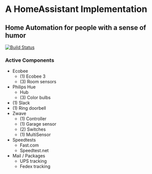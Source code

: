 # A HomeAssistant Implementation
## Home Automation for people with a sense of humor
[![Build Status](https://travis-ci.org/jxc/homeassistant.svg?branch=master)](https://travis-ci.org/jxc/homeassistant)

### Active Components

- Ecobee
  - (1) Ecobee 3
  - (3) Room sensors
- Philips Hue
  - Hub
  - (3) Color bulbs
- (1) Slack
- (1) Ring doorbell
- Zwave
  - (1) Controller
  - (1) Garage sensor
  - (2) Switches
  - (1) MultiSensor
- Speedtests
  - Fast.com
  - Speedtest.net
- Mail / Packages
  - UPS tracking
  - Fedex tracking
